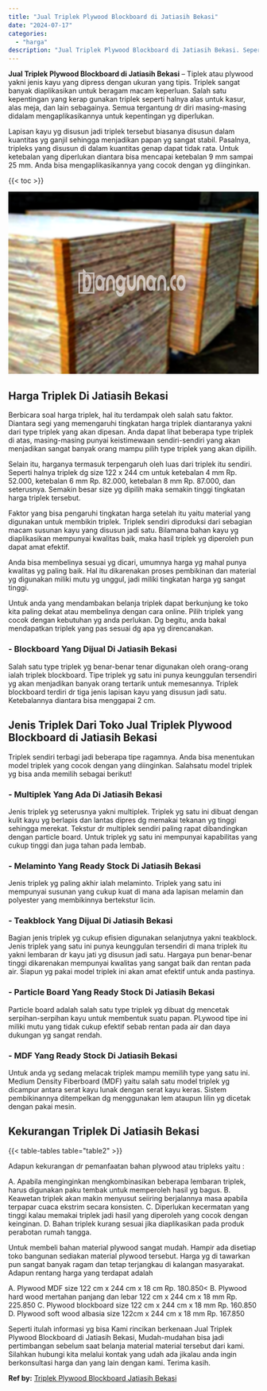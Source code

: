 ```yaml
---
title: "Jual Triplek Plywood Blockboard di Jatiasih Bekasi"
date: "2024-07-17"
categories: 
  - "harga"
description: "Jual Triplek Plywood Blockboard di Jatiasih Bekasi. Seperti itulah informasi yg bisa Kami rincikan berkenaan Jual Triplek Plywood Blockboard di Jatiasih Beka..."
---
```


**Jual Triplek Plywood Blockboard di Jatiasih Bekasi** – Tiplek atau plywood yakni jenis kayu yang dipress dengan ukuran yang tipis. Triplek sangat banyak diaplikasikan untuk beragam macam keperluan. Salah satu kepentingan yang kerap gunakan triplek seperti halnya alas untuk kasur, alas meja, dan lain sebagainya. Semua tergantung dr diri masing-masing didalam mengaplikasikannya untuk kepentingan yg diperlukan.

Lapisan kayu yg disusun jadi triplek tersebut biasanya disusun dalam kuantitas yg ganjil sehingga menjadikan papan yg sangat stabil. Pasalnya, tripleks yang disusun di dalam kuantitas genap dapat tidak rata. Untuk ketebalan yang diperlukan diantara bisa mencapai ketebalan 9 mm sampai 25 mm. Anda bisa mengaplikasikannya yang cocok dengan yg diinginkan.

{{< toc >}}

![Jual Triplek Plywood Blockboard di Jatiasih Bekasi](/images/jual-triplek-murah-23.png)

## Harga Triplek Di Jatiasih Bekasi

Berbicara soal harga triplek, hal itu terdampak oleh salah satu faktor. Diantara segi yang memengaruhi tingkatan harga triplek diantaranya yakni dari type triplek yang akan dipesan. Anda dapat lihat beberapa type triplek di atas, masing-masing punyai keistimewaan sendiri-sendiri yang akan menjadikan sangat banyak orang mampu pilih type triplek yang akan dipilih.

Selain itu, harganya termasuk terpengaruh oleh luas dari triplek itu sendiri. Seperti halnya triplek dg size 122 x 244 cm untuk ketebalan 4 mm Rp. 52.000, ketebalan 6 mm Rp. 82.000, ketebalan 8 mm Rp. 87.000, dan seterusnya. Semakin besar size yg dipilih maka semakin tinggi tingkatan harga triplek tersebut.

Faktor yang bisa pengaruhi tingkatan harga setelah itu yaitu material yang digunakan untuk membikin triplek. Triplek sendiri diproduksi dari sebagian macam susunan kayu yang disusun jadi satu. Bilamana bahan kayu yg diaplikasikan mempunyai kwalitas baik, maka hasil triplek yg diperoleh pun dapat amat efektif.

Anda bisa membelinya sesuai yg dicari, umumnya harga yg mahal punya kwalitas yg paling baik. Hal itu dikarenakan proses pembikinan dan material yg digunakan miliki mutu yg unggul, jadi miliki tingkatan harga yg sangat tinggi.

Untuk anda yang mendambakan belanja triplek dapat berkunjung ke toko kita paling dekat atau membelinya dengan cara online. Pilih triplek yang cocok dengan kebutuhan yg anda perlukan. Dg begitu, anda bakal mendapatkan triplek yang pas sesuai dg apa yg direncanakan.

### \- Blockboard Yang Dijual Di Jatiasih Bekasi

Salah satu type triplek yg benar-benar tenar digunakan oleh orang-orang ialah triplek blockboard. Tipe triplek yg satu ini punya keunggulan tersendiri yg akan menjadikan banyak orang tertarik untuk memesannya. Triplek blockboard terdiri dr tiga jenis lapisan kayu yang disusun jadi satu. Ketebalannya diantara bisa menggapai 2 cm.

## Jenis Triplek Dari Toko Jual Triplek Plywood Blockboard di Jatiasih Bekasi

Triplek sendiri terbagi jadi beberapa tipe ragamnya. Anda bisa menentukan model triplek yang cocok dengan yang diinginkan. Salahsatu model triplek yg bisa anda memilih sebagai berikut!

### \- Multiplek Yang Ada Di Jatiasih Bekasi

Jenis triplek yg seterusnya yakni multiplek. Triplek yg satu ini dibuat dengan kulit kayu yg berlapis dan lantas dipres dg memakai tekanan yg tinggi sehingga merekat. Tekstur dr multiplek sendiri paling rapat dibandingkan dengan particle board. Untuk triplek yg satu ini mempunyai kapabilitas yang cukup tinggi dan juga tahan pada lembab.

### \- Melaminto Yang Ready Stock Di Jatiasih Bekasi

Jenis triplek yg paling akhir ialah melaminto. Triplek yang satu ini mempunyai susunan yang cukup kuat di mana ada lapisan melamin dan polyester yang membikinnya bertekstur licin.

### \- Teakblock Yang Dijual Di Jatiasih Bekasi

Bagian jenis triplek yg cukup efisien digunakan selanjutnya yakni teakblock. Jenis triplek yang satu ini punya keunggulan tersendiri di mana triplek itu yakni lembaran dr kayu jati yg disusun jadi satu. Hargaya pun benar-benar tinggi dikarenakan mempunyai kwalitas yang sangat baik dan rentan pada air. Siapun yg pakai model triplek ini akan amat efektif untuk anda pastinya.

### \- Particle Board Yang Ready Stock Di Jatiasih Bekasi

Particle board adalah salah satu type triplek yg dibuat dg mencetak serpihan-serpihan kayu untuk membentuk suatu papan. PLywood tipe ini miliki mutu yang tidak cukup efektif sebab rentan pada air dan daya dukungan yg sangat rendah.

### \- MDF Yang Ready Stock Di Jatiasih Bekasi

Untuk anda yg sedang melacak triplek mampu memilih type yang satu ini. Medium Density Fiberboard (MDF) yaitu salah satu model triplek yg dicampur antara serat kayu lunak dengan serat kayu keras. Sistem pembikinannya ditempelkan dg menggunakan lem ataupun lilin yg dicetak dengan pakai mesin.

## Kekurangan Triplek Di Jatiasih Bekasi

{{< table-tables table="table2" >}}

Adapun kekurangan dr pemanfaatan bahan plywood atau tripleks yaitu :

A. Apabila menginginkan mengkombinasikan beberapa lembaran triplek, harus digunakan paku tembak untuk memperoleh hasil yg bagus. B. Keawetan triplek akan makin menyusut seiiring berjalannya masa apabila terpapar cuaca ekstrim secara konsisten. C. Diperlukan kecermatan yang tinggi kalau memakai triplek jadi hasil yang diperoleh yang cocok dengan keinginan. D. Bahan triplek kurang sesuai jika diaplikasikan pada produk perabotan rumah tangga.

Untuk membeli bahan material plywood sangat mudah. Hampir ada disetiap toko bangunan sediakan material plywood tersebut. Harga yg di tawarkan pun sangat banyak ragam dan tetap terjangkau di kalangan masyarakat. Adapun rentang harga yang terdapat adalah

A. Plywood MDF size 122 cm x 244 cm x 18 cm Rp. 180.850< B. Plywood hard wood mertahan panjang dan lebar 122 cm x 244 cm x 18 mm Rp. 225.850 C. Plywood blockboard size 122 cm x 244 cm x 18 mm Rp. 160.850 D. Plywood soft wood albasia size 122cm x 244 cm x 18 mm Rp. 167.850

Seperti itulah informasi yg bisa Kami rincikan berkenaan Jual Triplek Plywood Blockboard di Jatiasih Bekasi, Mudah-mudahan bisa jadi pertimbangan sebelum saat belanja material material tersebut dari kami. Silahkan hubungi kita melalui kontak yang udah ada jikalau anda ingin berkonsultasi harga dan yang lain dengan kami. Terima kasih.

**Ref by:** [Triplek Plywood Blockboard Jatiasih Bekasi](https://id.wikipedia.org/wiki/Triplek)
